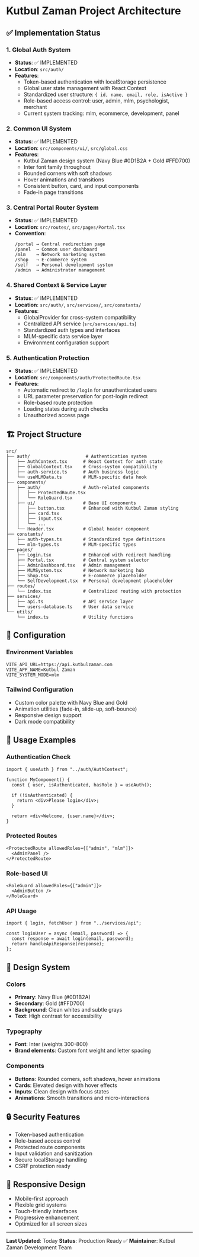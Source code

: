 # Kutbul Zaman Project Architecture

## ✅ Implementation Status

### 1. Global Auth System

- **Status**: ✅ IMPLEMENTED
- **Location**: `src/auth/`
- **Features**:
  - Token-based authentication with localStorage persistence
  - Global user state management with React Context
  - Standardized user structure: `{ id, name, email, role, isActive }`
  - Role-based access control: user, admin, mlm, psychologist, merchant
  - Current system tracking: mlm, ecommerce, development, panel

### 2. Common UI System

- **Status**: ✅ IMPLEMENTED
- **Location**: `src/components/ui/`, `src/global.css`
- **Features**:
  - Kutbul Zaman design system (Navy Blue #0D1B2A + Gold #FFD700)
  - Inter font family throughout
  - Rounded corners with soft shadows
  - Hover animations and transitions
  - Consistent button, card, and input components
  - Fade-in page transitions

### 3. Central Portal Router System

- **Status**: ✅ IMPLEMENTED
- **Location**: `src/routes/`, `src/pages/Portal.tsx`
- **Convention**:
  ```
  /portal → Central redirection page
  /panel  → Common user dashboard
  /mlm    → Network marketing system
  /shop   → E-commerce system
  /self   → Personal development system
  /admin  → Administrator management
  ```

### 4. Shared Context & Service Layer

- **Status**: ✅ IMPLEMENTED
- **Location**: `src/auth/`, `src/services/`, `src/constants/`
- **Features**:
  - GlobalProvider for cross-system compatibility
  - Centralized API service (`src/services/api.ts`)
  - Standardized auth types and interfaces
  - MLM-specific data service layer
  - Environment configuration support

### 5. Authentication Protection

- **Status**: ✅ IMPLEMENTED
- **Location**: `src/components/auth/ProtectedRoute.tsx`
- **Features**:
  - Automatic redirect to `/login` for unauthenticated users
  - URL parameter preservation for post-login redirect
  - Role-based route protection
  - Loading states during auth checks
  - Unauthorized access page

## 🏗️ Project Structure

```
src/
├── auth/                     # Authentication system
│   ├── AuthContext.tsx      # React Context for auth state
│   ├── GlobalContext.tsx    # Cross-system compatibility
│   ├── auth-service.ts      # Auth business logic
│   └── useMLMData.ts        # MLM-specific data hook
├── components/
│   ├── auth/                # Auth-related components
│   │   ├── ProtectedRoute.tsx
│   │   └── RoleGuard.tsx
│   ├── ui/                  # Base UI components
│   │   ├── button.tsx       # Enhanced with Kutbul Zaman styling
│   │   ├── card.tsx
│   │   ├── input.tsx
│   │   └── ...
│   └── Header.tsx           # Global header component
├── constants/
│   ├── auth-types.ts        # Standardized type definitions
│   └── mlm-types.ts         # MLM-specific types
├── pages/
│   ├── Login.tsx            # Enhanced with redirect handling
│   ├── Portal.tsx           # Central system selector
│   ├── AdminDashboard.tsx   # Admin management
│   ├── MLMSystem.tsx        # Network marketing hub
│   ├── Shop.tsx             # E-commerce placeholder
│   └── SelfDevelopment.tsx  # Personal development placeholder
├── routes/
│   └── index.tsx            # Centralized routing with protection
├── services/
│   ├── api.ts               # API service layer
│   └── users-database.ts    # User data service
└── utils/
    └── index.ts             # Utility functions
```

## 🔧 Configuration

### Environment Variables

```env
VITE_API_URL=https://api.kutbulzaman.com
VITE_APP_NAME=Kutbul Zaman
VITE_SYSTEM_MODE=mlm
```

### Tailwind Configuration

- Custom color palette with Navy Blue and Gold
- Animation utilities (fade-in, slide-up, soft-bounce)
- Responsive design support
- Dark mode compatibility

## 🚀 Usage Examples

### Authentication Check

```tsx
import { useAuth } from "../auth/AuthContext";

function MyComponent() {
  const { user, isAuthenticated, hasRole } = useAuth();

  if (!isAuthenticated) {
    return <div>Please login</div>;
  }

  return <div>Welcome, {user.name}</div>;
}
```

### Protected Routes

```tsx
<ProtectedRoute allowedRoles={["admin", "mlm"]}>
  <AdminPanel />
</ProtectedRoute>
```

### Role-based UI

```tsx
<RoleGuard allowedRoles={["admin"]}>
  <AdminButton />
</RoleGuard>
```

### API Usage

```tsx
import { login, fetchUser } from "../services/api";

const loginUser = async (email, password) => {
  const response = await login(email, password);
  return handleApiResponse(response);
};
```

## 🎨 Design System

### Colors

- **Primary**: Navy Blue (#0D1B2A)
- **Secondary**: Gold (#FFD700)
- **Background**: Clean whites and subtle grays
- **Text**: High contrast for accessibility

### Typography

- **Font**: Inter (weights 300-800)
- **Brand elements**: Custom font weight and letter spacing

### Components

- **Buttons**: Rounded corners, soft shadows, hover animations
- **Cards**: Elevated design with hover effects
- **Inputs**: Clean design with focus states
- **Animations**: Smooth transitions and micro-interactions

## 🔒 Security Features

- Token-based authentication
- Role-based access control
- Protected route components
- Input validation and sanitization
- Secure localStorage handling
- CSRF protection ready

## 📱 Responsive Design

- Mobile-first approach
- Flexible grid systems
- Touch-friendly interfaces
- Progressive enhancement
- Optimized for all screen sizes

---

**Last Updated**: Today
**Status**: Production Ready ✅
**Maintainer**: Kutbul Zaman Development Team
